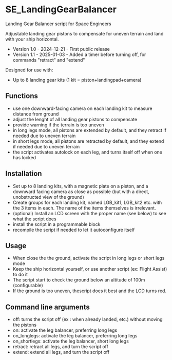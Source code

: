 # SE_LandingGearBalancer
Landing Gear Balancer script for Space Engineers

Adjustable landing gear pistons to compensate for uneven terrain and land with your ship horizontal.

- Version 1.0 - 2024-12-21 - First public release
- Version 1.1 - 2025-01-03 - Added a timer before turning off, for commands "retract" and "extend"

Designed for use with:
- Up to 8 landing gear kits (1 kit = piston+landingpad+camera)

## Functions
- use one downward-facing camera on each landing kit to measure distance from ground
- adjust the lenght of all landing gear pistons to compensate
- provide warning if the terrain is too uneven
- in long legs mode, all pistons are extended by default, and they retract if needed due to uneven terrain
- in short legs mode, all pistons are retracted by default, and they extend if needed due to uneven terrain
- the script activates autolock on each leg, and turns itself off when one has locked

## Installation
- Set up to 8 landing kits, with a magnetic plate on a piston, and a downward facing camera
as close as possible (but with a direct, unobstructed view of the ground)
- Create groups for each landing kit, named LGB_kit1, LGB_kit2 etc. with the 3 items in each. The name of the items themselves is irrelevant.
- (optional) Install an LCD screen with the proper name (see below) to see what the script does
- install the script in a programmable block
- recompile the script if needed to let it autoconfigure itself

## Usage
- When close the the ground, activate the script in long legs or short legs mode
- Keep the ship horizontal yourself, or use another script (ex: Flight Assist) to do it
- The script start to check the ground below an altitude of 100m (configurable)
- If the ground is too uneven, thescript does it best and the LCD turns red.

## Command line arguments
- off: turns the script off (ex : when already landed, etc.) without moving the pistons
- on: activate the leg balancer, preferring long legs
- on_longlegs: activate the leg balancer, preferring long legs
- on_shortlegs: activate the leg balancer, short long legs
- retract: retract all legs, and turn the script off
- extend: extend all legs, and turn the script off
